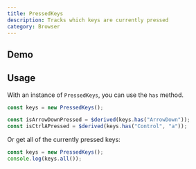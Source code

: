 ```yaml
---
title: PressedKeys
description: Tracks which keys are currently pressed
category: Browser
---
```


<script>
import Demo from '$lib/components/demos/pressed-keys.svelte';
</script>

## Demo

<Demo />

## Usage

With an instance of `PressedKeys`, you can use the `has` method.

```ts
const keys = new PressedKeys();

const isArrowDownPressed = $derived(keys.has("ArrowDown"));
const isCtrlAPressed = $derived(keys.has("Control", "a"));
```

Or get all of the currently pressed keys:

```ts
const keys = new PressedKeys();
console.log(keys.all());
```
